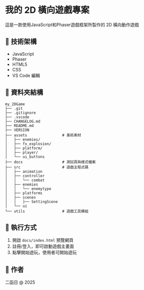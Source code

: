 # 我的 2D 橫向遊戲專案

這是一款使用JavaScript和Phaser遊戲框架所製作的 2D 橫向動作遊戲

## 🔧 技術架構

- JavaScript
- Phaser
- HTML5
- CSS
- VS Code 編輯

## 📁 資料夾結構

```
my_2DGame
├── .git
├── .gitignore
├── .vscode
├── CHANGELOG.md
├── README.md
├── VERSION
├── assets                # 美術素材
│   ├── enemies/
│   ├── fx_explosion/
│   ├── platform/
│   ├── player/
│   └── ui_buttons
├── docs                  # 測試頁與樣式檔案
├── src                   # 遊戲主程式碼
│   ├── animation
│   ├── controller
│   │   └── combat
│   ├── enemies
│   │   └── enemytype
│   ├── platforms
│   ├── scenes
│   │   ├── SettingScene
│   └── ui
└── utils                 # 遊戲工具模組

```

## 🚀 執行方式

1. 開啟 `docs/index.html` 預覽網頁
2. 註冊/登入，即可啟動遊戲主畫面
3. 點擊開始遊玩，使用者可開始遊玩

## 📌 作者
二函日 @ 2025

